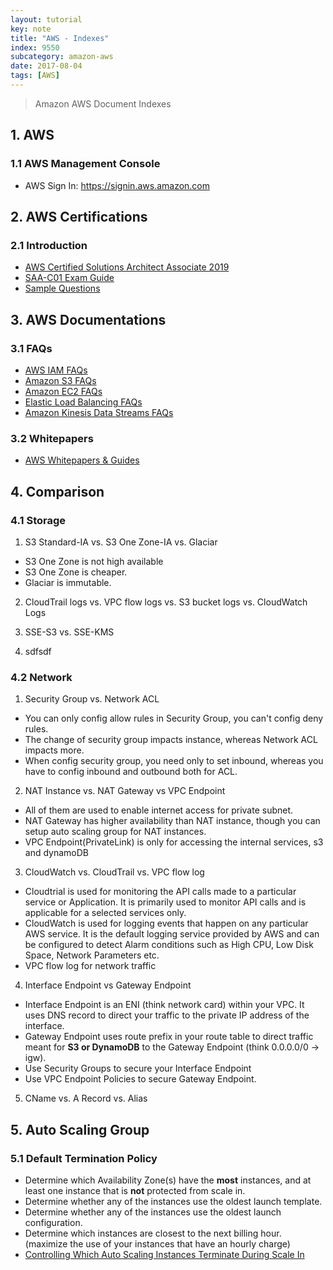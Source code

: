 ```yaml
---
layout: tutorial
key: note
title: "AWS - Indexes"
index: 9550
subcategory: amazon-aws
date: 2017-08-04
tags: [AWS]
---
```


> Amazon AWS Document Indexes

## 1. AWS
### 1.1 AWS Management Console
* AWS Sign In: https://signin.aws.amazon.com

## 2. AWS Certifications
### 2.1 Introduction
* [AWS Certified Solutions Architect Associate 2019](https://acloud.guru/learn/aws-certified-solutions-architect-associate)
* [SAA-C01 Exam Guide](https://d1.awsstatic.com/training-and-certification/docs-sa-assoc/AWS_Certified_Solutions_Architect_Associate-Exam_Guide_EN_1.8.pdf)
* [Sample Questions](https://d1.awsstatic.com/training-and-certification/docs/AWS_Certified_Solutions_Architect_Associate_Sample_Questions.pdf)

## 3. AWS Documentations
### 3.1 FAQs
* [AWS IAM FAQs](https://aws.amazon.com/iam/faqs/)
* [Amazon S3 FAQs](https://aws.amazon.com/s3/faqs/)
* [Amazon EC2 FAQs](https://aws.amazon.com/ec2/faqs/)
* [Elastic Load Balancing FAQs](https://aws.amazon.com/elasticloadbalancing/faqs/)
* [Amazon Kinesis Data Streams FAQs](https://aws.amazon.com/kinesis/data-streams/faqs/)

### 3.2 Whitepapers
* [AWS Whitepapers & Guides](https://aws.amazon.com/whitepapers)

## 4. Comparison
### 4.1 Storage
1) S3 Standard-IA vs. S3 One Zone-IA vs. Glaciar
* S3 One Zone is not high available
* S3 One Zone is cheaper.
* Glaciar is immutable.

2) CloudTrail logs vs. VPC flow logs vs. S3 bucket logs vs. CloudWatch Logs
3) SSE-S3 vs. SSE-KMS

2) sdfsdf
### 4.2 Network
1) Security Group vs. Network ACL
* You can only config allow rules in Security Group, you can't config deny rules.
* The change of security group impacts instance, whereas Network ACL impacts more.
* When config security group, you need only to set inbound, whereas you have to config inbound and outbound both for ACL.

2) NAT Instance vs. NAT Gateway vs VPC Endpoint
* All of them are used to enable internet access for private subnet.
* NAT Gateway has higher availability than NAT instance, though you can setup auto scaling group for NAT instances.
* VPC Endpoint(PrivateLink) is only for accessing the internal services, s3 and dynamoDB

3) CloudWatch vs. CloudTrail vs. VPC flow log
* Cloudtrial is used for monitoring the API calls made to a particular service or Application. It is primarily used to monitor API calls and is applicable for a selected services only.
* CloudWatch is used for logging events that happen on any particular AWS service. It is the default logging service provided by AWS and can be configured to detect Alarm conditions such as High CPU, Low Disk Space, Network Parameters etc.
* VPC flow log for network traffic

4) Interface Endpoint vs Gateway Endpoint
* Interface Endpoint is an ENI (think network card) within your VPC. It uses DNS record to direct your traffic to the private IP address of the interface.
* Gateway Endpoint uses route prefix in your route table to direct traffic meant for **S3 or DynamoDB** to the Gateway Endpoint (think 0.0.0.0/0 -> igw).
* Use Security Groups to secure your Interface Endpoint
* Use VPC Endpoint Policies to secure Gateway Endpoint.

5) CName vs. A Record vs. Alias

## 5. Auto Scaling Group
### 5.1 Default Termination Policy
* Determine which Availability Zone(s) have the **most** instances, and at least one instance that is **not** protected from scale in.
* Determine whether any of the instances use the oldest launch template.
* Determine whether any of the instances use the oldest launch configuration.
* Determine which instances are closest to the next billing hour. (maximize the use of your instances that have an hourly charge)
* [Controlling Which Auto Scaling Instances Terminate During Scale In](https://docs.aws.amazon.com/autoscaling/ec2/userguide/as-instance-termination.html)
